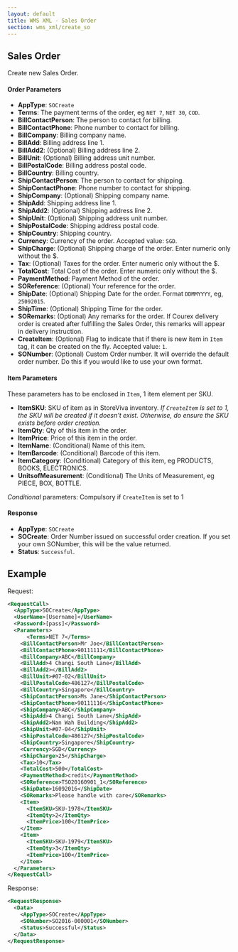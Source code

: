 ```yaml
---
layout: default
title: WMS XML - Sales Order
section: wms_xml/create_so
---
```


## Sales Order

Create new Sales Order.

#### Order Parameters
- **AppType**: ```SOCreate```
- **Terms**: The payment terms of the order, eg ```NET 7```, ```NET 30```, ```COD```.
- **BillContactPerson**: The person to contact for billing.
- **BillContactPhone**: Phone number to contact for billing.
- **BillCompany**: Billing company name.
- **BillAdd**: Billing address line 1.
- **BillAdd2**: (Optional) Billing address line 2.
- **BillUnit**:  (Optional) Billing address unit number.
- **BillPostalCode**: Billing address postal code.
- **BillCountry**: Billing country.
- **ShipContactPerson**: The person to contact for shipping.
- **ShipContactPhone**: Phone number to contact for shipping.
- **ShipCompany**:  (Optional) Shipping company name.
- **ShipAdd**: Shipping address line 1.
- **ShipAdd2**: (Optional) Shipping address line 2.
- **ShipUnit**:  (Optional) Shipping address unit number.
- **ShipPostalCode**: Shipping address postal code.
- **ShipCountry**: Shipping country.
- **Currency**: Currency of the order. Accepted value: ```SGD```.
- **ShipCharge**: (Optional) Shipping charge of the order. Enter numeric only without the $.
- **Tax**: (Optional) Taxes for the order. Enter numeric only without the $.
- **TotalCost**: Total Cost of the order. Enter numeric only without the $.
- **PaymentMethod**: Payment Method of the order.
- **SOReference**: (Optional) Your reference for the order.
- **ShipDate**: (Optional) Shipping Date for the order. Format ```DDMMYYYY```, eg, ```25092015```.
- **ShipTime**: (Optional) Shipping Time for the order.
- **SORemarks**: (Optional) Any remarks for the order. If Courex delivery order is created after fulfilling the Sales Order, this remarks will appear in delivery instruction.
- **CreateItem**: (Optional) Flag to indicate that if there is new item in ```Item``` tag, it can be created on the fly. Accepted value: ```1```.
- **SONumber**: (Optional) Custom Order number. It will override the default order number. Do this if you would like to use your own format.

#### Item Parameters

These parameters has to be enclosed in ```Item```, 1 item element per SKU.

- **ItemSKU**: SKU of item as in StoreViva inventory. *If ```CreateItem``` is set to 1, the SKU will be created if it doesn't exist. Otherwise, do ensure the SKU exists before order creation.*
- **ItemQty**: Qty of this item in the order.
- **ItemPrice**: Price of this item in the order.
- **ItemName**: (Conditional) Name of this item.
- **ItemBarcode**: (Conditional) Barcode of this item.
- **ItemCategory**: (Conditional) Category of this item, eg PRODUCTS, BOOKS, ELECTRONICS.
- **UnitsofMeasurement**: (Conditional) The Units of Measurement, eg PIECE, BOX, BOTTLE.

*Conditional* parameters: Compulsory if ```CreateItem``` is set to 1

#### Response
- **AppType**: ```SOCreate```
- **SOCreate**: Order Number issued on successful order creation. If you set your own SONumber, this will be the value returned.
- **Status**: ```Successful```.

## Example

Request:

```xml
<RequestCall>
  <AppType>SOCreate</AppType>
  <UserName>[Username]</UserName>
  <Password>[pass]</Password>
  <Parameters>
	  <Terms>NET 7</Terms>
    <BillContactPerson>Mr Joe</BillContactPerson>
    <BillContactPhone>90111111</BillContactPhone>
    <BillCompany>ABC</BillCompany>
    <BillAdd>4 Changi South Lane</BillAdd>
    <BillAdd2></BillAdd2>
    <BillUnit>#07-02</BillUnit>
    <BillPostalCode>486127</BillPostalCode>
    <BillCountry>Singapore</BillCountry>
    <ShipContactPerson>Ms Jane</ShipContactPerson>
    <ShipContactPhone>90111116</ShipContactPhone>
    <ShipCompany>ABC</ShipCompany>
    <ShipAdd>4 Changi South Lane</ShipAdd>
    <ShipAdd2>Nan Wah Building</ShipAdd2>
    <ShipUnit>#07-04</ShipUnit>
    <ShipPostalCode>486127</ShipPostalCode>
    <ShipCountry>Singapore</ShipCountry>
    <Currency>SGD</Currency>
    <ShipCharge>25</ShipCharge>
    <Tax>10</Tax>
    <TotalCost>500</TotalCost>
    <PaymentMethod>credit</PaymentMethod>
    <SOReference>TSO20160901_1</SOReference>
    <ShipDate>16092016</ShipDate>
    <SORemarks>Please handle with care</SORemarks>
    <Item>
      <ItemSKU>SKU-1978</ItemSKU>
      <ItemQty>2</ItemQty>
      <ItemPrice>100</ItemPrice>
    </Item>
    <Item>
      <ItemSKU>SKU-1979</ItemSKU>
      <ItemQty>3</ItemQty>
      <ItemPrice>100</ItemPrice>
    </Item>
  </Parameters>
</RequestCall>
```

Response:

```xml
<RequestResponse>
  <Data>
   	<AppType>SOCreate</AppType>
   	<SONumber>SO2016-000001</SONumber>
   	<Status>Successful</Status>
  </Data>
</RequestResponse>
```
